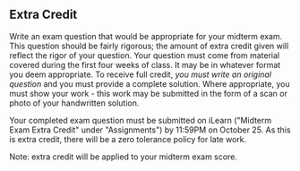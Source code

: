 ## Extra Credit

Write an exam question that would be appropriate for your midterm exam. This question should be fairly rigorous; the amount of extra credit given will reflect the rigor of your question. Your question must come from material covered during the first four weeks of class. It may be in whatever format you deem appropriate. To receive full credit, *you must write an original question* and you must provide a complete solution. Where appropriate, you must show your work - this work may be submitted in the form of a scan or photo of your handwritten solution. 

Your completed exam question must be submitted on iLearn ("Midterm Exam Extra Credit" under "Assignments") by 11:59PM on October 25. As this is extra credit, there will be a zero tolerance policy for late work. 

Note: extra credit will be applied to your midterm exam score.
